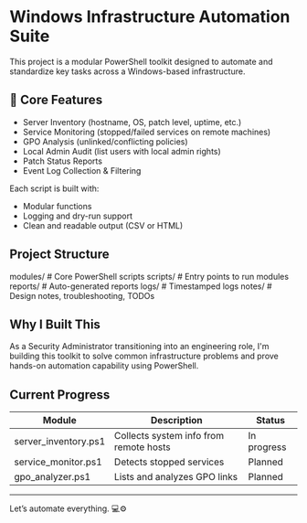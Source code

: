 # Windows Infrastructure Automation Suite

This project is a modular PowerShell toolkit designed to automate and standardize key tasks across a Windows-based infrastructure.

## 🚀 Core Features

- Server Inventory (hostname, OS, patch level, uptime, etc.)
- Service Monitoring (stopped/failed services on remote machines)
- GPO Analysis (unlinked/conflicting policies)
- Local Admin Audit (list users with local admin rights)
- Patch Status Reports
- Event Log Collection & Filtering

Each script is built with:
- Modular functions
- Logging and dry-run support
- Clean and readable output (CSV or HTML)

## Project Structure
modules/ # Core PowerShell scripts
scripts/ # Entry points to run modules
reports/ # Auto-generated reports
logs/ # Timestamped logs
notes/ # Design notes, troubleshooting, TODOs


## Why I Built This

As a Security Administrator transitioning into an engineering role, I'm building this toolkit to solve common infrastructure problems and prove hands-on automation capability using PowerShell.

## Current Progress

| Module               | Description                            | Status     |
|----------------------|----------------------------------------|------------|
| server_inventory.ps1 | Collects system info from remote hosts | In progress |
| service_monitor.ps1  | Detects stopped services               | Planned    |
| gpo_analyzer.ps1     | Lists and analyzes GPO links           | Planned    |

---

Let’s automate everything. 💻⚙️  
